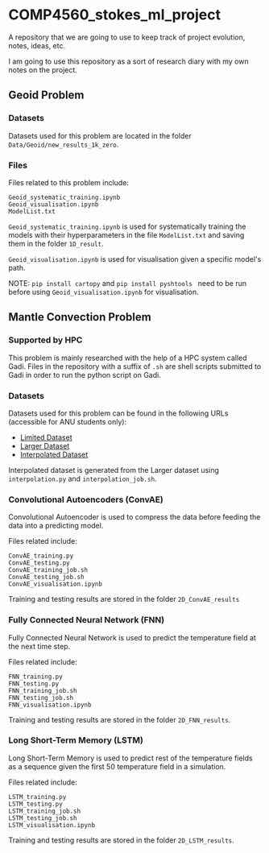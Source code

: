 # COMP4560_stokes_ml_project
A repository that we are going to use to keep track of project evolution, notes, ideas, etc.

I am going to use this repository as a sort of research diary with my own notes on the project.

## Geoid Problem

### Datasets
Datasets used for this problem are located in the folder `Data/Geoid/new_results_1k_zero`.

### Files
Files related to this problem include:

```
Geoid_systematic_training.ipynb
Geoid_visualisation.ipynb
ModelList.txt
```

`Geoid_systematic_training.ipynb` is used for systematically training the models with their hyperparameters in the file `ModelList.txt` and saving them in the folder `1D_result`. 

`Geoid_visualisation.ipynb` is used for visualisation given a specific model's path.

NOTE: `pip install cartopy` and `pip install pyshtools ` need to be run before using `Geoid_visualisation.ipynb` for visualisation.

## Mantle Convection Problem

### Supported by HPC

This problem is mainly researched with the help of a HPC system called Gadi. Files in the repository with a suffix of `.sh` are shell scripts submitted to Gadi in order to run the python script on Gadi. 


### Datasets
Datasets used for this problem can be found in the following URLs (accessible for ANU students only):

- [Limited Dataset](https://anu365-my.sharepoint.com/:f:/g/personal/u7189309_anu_edu_au/Em9tN9ofPRBBtJADs2G66rUBuY0WKp-2BEXNMI-U0a_JBw?e=pUFcF6)
- [Larger Dataset](https://anu365-my.sharepoint.com/:f:/g/personal/u7189309_anu_edu_au/EvC4GCemOlFKm1JxQl8pSbEBn6ORYK_hVNnXW5_J-fUOBg?e=j7uxc2)
- [Interpolated Dataset](https://anu365-my.sharepoint.com/:u:/g/personal/u7189309_anu_edu_au/EXEKh4hSP2pBrlPEPDFBmisB0J-9QfzGwEy4zn6ika5Bew?e=NOkFj2)

Interpolated dataset is generated from the Larger dataset using `interpolation.py` and `interpolation_job.sh`.


### Convolutional Autoencoders (ConvAE)

Convolutional Autoencoder is used to compress the data before feeding the data into a predicting model.

Files related include:

```
ConvAE_training.py
ConvAE_testing.py
ConvAE_training_job.sh
ConvAE_testing_job.sh
ConvAE_visualisation.ipynb
```

Training and testing results are stored in the folder `2D_ConvAE_results`


### Fully Connected Neural Network (FNN)

Fully Connected Neural Network is used to predict the temperature field at the next time step.

Files related include:

```
FNN_training.py
FNN_testing.py
FNN_training_job.sh
FNN_testing_job.sh
FNN_visualisation.ipynb
```

Training and testing results are stored in the folder `2D_FNN_results`.


### Long Short-Term Memory (LSTM)

Long Short-Term Memory is used to predict rest of the temperature fields as a sequence given the first 50 temperature field in a simulation.

Files related include:

```
LSTM_training.py
LSTM_testing.py
LSTM_training_job.sh
LSTM_testing_job.sh
LSTM_visualisation.ipynb
```

Training and testing results are stored in the folder `2D_LSTM_results`.
